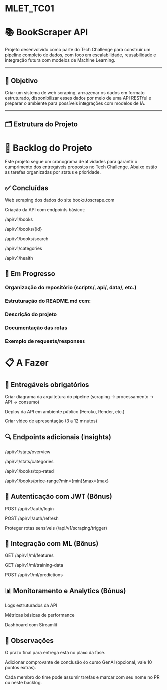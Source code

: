 # MLET_TC01

# 📚 BookScraper API

Projeto desenvolvido como parte do Tech Challenge para construir um pipeline completo de dados, com foco em escalabilidade, reusabilidade e integração futura com modelos de Machine Learning.

---

## 🧠 Objetivo

Criar um sistema de web scraping, armazenar os dados em formato estruturado, disponibilizar esses dados por meio de uma API RESTful e preparar o ambiente para possíveis integrações com modelos de IA.

---

## 🗂️ Estrutura do Projeto



# 🔖 Backlog do Projeto
Este projeto segue um cronograma de atividades para garantir o cumprimento dos entregáveis propostos no Tech Challenge. Abaixo estão as tarefas organizadas por status e prioridade.

## ✅ Concluídas
 Web scraping dos dados do site books.toscrape.com

 Criação da API com endpoints básicos:

/api/v1/books

/api/v1/books/{id}

/api/v1/books/search

/api/v1/categories

/api/v1/health

## 🚧 Em Progresso
   ### Organização do repositório (scripts/, api/, data/, etc.)

   ### Estruturação do README.md com:

   ### Descrição do projeto

   ### Documentação das rotas

   ### Exemplo de requests/responses

# 📋 A Fazer
## 🎯 Entregáveis obrigatórios
 Criar diagrama da arquitetura do pipeline (scraping → processamento → API → consumo)

 Deploy da API em ambiente público (Heroku, Render, etc.)

 Criar vídeo de apresentação (3 a 12 minutos)

## 🔍 Endpoints adicionais (Insights)
 /api/v1/stats/overview

 /api/v1/stats/categories

 /api/v1/books/top-rated

 /api/v1/books/price-range?min={min}&max={max}

## 🔐 Autenticação com JWT (Bônus)
 POST /api/v1/auth/login

 POST /api/v1/auth/refresh

 Proteger rotas sensíveis (/api/v1/scraping/trigger)

## 🧠 Integração com ML (Bônus)
 GET /api/v1/ml/features

 GET /api/v1/ml/training-data

 POST /api/v1/ml/predictions

## 📊 Monitoramento e Analytics (Bônus)
 Logs estruturados da API

 Métricas básicas de performance

 Dashboard com Streamlit

## 🧠 Observações
O prazo final para entrega está no plano da fase.

Adicionar comprovante de conclusão do curso GenAI (opcional, vale 10 pontos extras).

Cada membro do time pode assumir tarefas e marcar com seu nome no PR ou neste backlog.